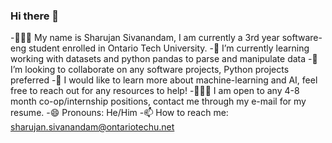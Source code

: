 ### Hi there 👋

<!--
**SharuSiv/SharuSiv** is a ✨ _special_ ✨ repository because its `README.md` (this file) appears on your GitHub profile.

Here are some ideas to get you started:

- 🌱 I’m currently learning ...
- 👯 I’m looking to collaborate on any software projects, Python projects preferred
- 🤔 I’m looking for help with
- 💬 Ask me about ...
- 📫 How to reach me: ...
- 😄 Pronouns: ...
- ⚡ Fun fact: ...
-->

-👨🏽‍🎓 My name is Sharujan Sivanandam, I am currently a 3rd year software-eng student enrolled in Ontario Tech University. 
-🌱 I’m currently learning working with datasets and python pandas to parse and manipulate data
-👯 I’m looking to collaborate on any software projects, Python projects preferred
-🤖 I would like to learn more about machine-learning and AI, feel free to reach out for any resources to help!
-👨🏽‍💻 I am open to any 4-8 month co-op/internship positions, contact me through my e-mail for my resume.
-😄 Pronouns: He/Him
-📫 How to reach me: sharujan.sivanandam@ontariotechu.net 

